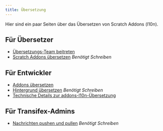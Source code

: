 ```yaml
---
title: Übersetzung
---
```


Hier sind ein paar Seiten über das Übersetzen von Scratch Addons (l10n).

## Für Übersetzer
- [Übersetzungs-Team beitreten](joining-the-localization-team)
- [Scratch Addons übersetzen](translating-scratch-addons) _Benötigt Schreiben_

## Für Entwickler
- [Addons übersetzen](localizing-addons)
- [Hintergrund übersetzen](localizing-background) _Benötigt Schreiben_
- [Technische Details zur addons-l10n-Übersetzung](https://github.com/ScratchAddons/ScratchAddons/blob/master/addons-l10n/README.md)

## Für Transifex-Admins
- [Nachrichten pushen und pullen](pushing-and-pulling-messages) _Benötigt Schreiben_
